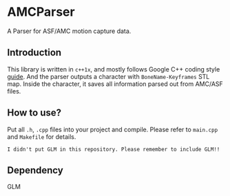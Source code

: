 # AMCParser
A Parser for ASF/AMC motion capture data. 

## Introduction
This library is written in `c++1x`, and mostly follows Google C++ coding style [guide](https://google.github.io/styleguide/cppguide.html). And the parser outputs a character with `BoneName-Keyframes` STL map. Inside the character, it saves all information parsed out from AMC/ASF files.

## How to use?
Put all `.h`, `.cpp` files into your project and compile.
Please refer to `main.cpp` and `Makefile` for details. 
```
I didn't put GLM in this repository. Please remember to include GLM!! 
```

## Dependency
GLM

